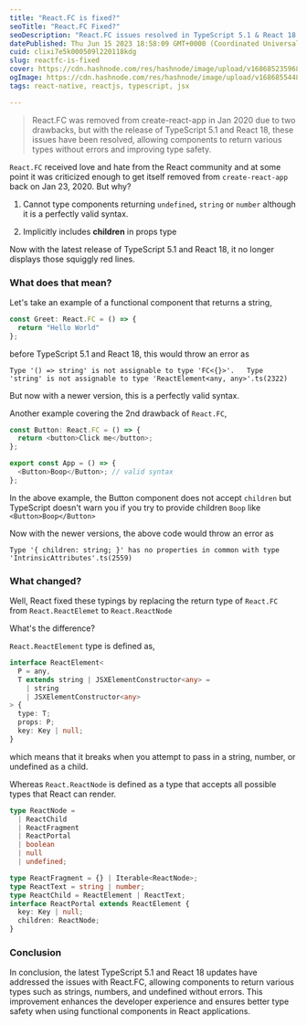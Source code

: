 ```yaml
---
title: "React.FC is fixed?"
seoTitle: "React.FC Fixed?"
seoDescription: "React.FC issues resolved in TypeScript 5.1 & React 18: supports various return types, improves type safety, and enhances developer experience"
datePublished: Thu Jun 15 2023 18:58:09 GMT+0000 (Coordinated Universal Time)
cuid: clixi7e5k000509l220118kdg
slug: reactfc-is-fixed
cover: https://cdn.hashnode.com/res/hashnode/image/upload/v1686852359684/c313977a-81e5-431c-9251-e201b501eb4f.png
ogImage: https://cdn.hashnode.com/res/hashnode/image/upload/v1686855448613/cf8dacc3-d78d-4788-b817-c73c52775e26.png
tags: react-native, reactjs, typescript, jsx

---
```


> React.FC was removed from create-react-app in Jan 2020 due to two drawbacks, but with the release of TypeScript 5.1 and React 18, these issues have been resolved, allowing components to return various types without errors and improving type safety.

`React.FC` received love and hate from the React community and at some point it was criticized enough to get itself removed from `create-react-app` back on Jan 23, 2020. But why?

1. Cannot type components returning `undefined`**,** `string` or `number` although it is a perfectly valid syntax.
    
2. Implicitly includes **children** in props type
    

Now with the latest release of TypeScript 5.1 and React 18, it no longer displays those squiggly red lines.

### What does that mean?

Let's take an example of a functional component that returns a string,

```typescript
const Greet: React.FC = () => {
  return "Hello World"
};
```

before TypeScript 5.1 and React 18, this would throw an error as

`Type '() => string' is not assignable to type 'FC<{}>'.   Type 'string' is not assignable to type 'ReactElement<any, any>'.ts(2322)`

But now with a newer version, this is a perfectly valid syntax.

Another example covering the 2nd drawback of `React.FC`,

```typescript
const Button: React.FC = () => {
  return <button>Click me</button>;
};

export const App = () => {
  <Button>Boop</Button>; // valid syntax
};
```

In the above example, the Button component does not accept `children` but TypeScript doesn't warn you if you try to provide children `Boop` like `<Button>Boop</Button>`

Now with the newer versions, the above code would throw an error as

`Type '{ children: string; }' has no properties in common with type 'IntrinsicAttributes'.ts(2559)`

### What changed?

Well, React fixed these typings by replacing the return type of `React.FC` from `React.ReactElemet` to `React.ReactNode`

What's the difference?

`React.ReactElement` type is defined as,

```typescript
interface ReactElement<
  P = any,
  T extends string | JSXElementConstructor<any> =
    | string
    | JSXElementConstructor<any>
> {
  type: T;
  props: P;
  key: Key | null;
}
```

which means that it breaks when you attempt to pass in a string, number, or undefined as a child.

Whereas `React.ReactNode` is defined as a type that accepts all possible types that React can render.

```typescript
type ReactNode =
  | ReactChild
  | ReactFragment
  | ReactPortal
  | boolean
  | null
  | undefined;

type ReactFragment = {} | Iterable<ReactNode>;
type ReactText = string | number;
type ReactChild = ReactElement | ReactText;
interface ReactPortal extends ReactElement {
  key: Key | null;
  children: ReactNode;
}
```

### Conclusion

In conclusion, the latest TypeScript 5.1 and React 18 updates have addressed the issues with React.FC, allowing components to return various types such as strings, numbers, and undefined without errors. This improvement enhances the developer experience and ensures better type safety when using functional components in React applications.
